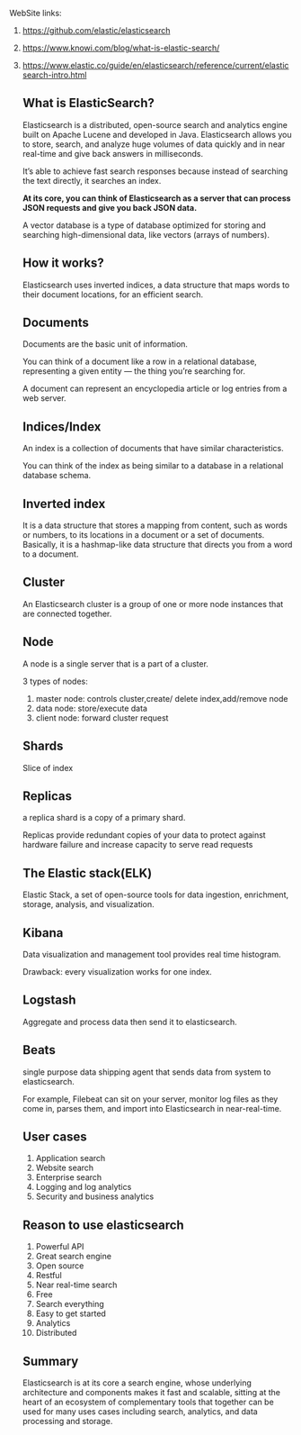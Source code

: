 WebSite links:

1. https://github.com/elastic/elasticsearch
2. https://www.knowi.com/blog/what-is-elastic-search/
3. https://www.elastic.co/guide/en/elasticsearch/reference/current/elasticsearch-intro.html
    
    ## What is ElasticSearch?
    
    Elasticsearch is a distributed, open-source search and analytics engine built on Apache Lucene and developed in Java. 
    Elasticsearch allows you to store, search, and analyze huge volumes of data quickly and in near real-time and give back answers in milliseconds. 
    
    It’s able to achieve fast search responses because instead of searching the text directly, it searches an index.
    
    **At its core, you can think of Elasticsearch as a server that can process JSON requests and give you back JSON data.** 
    
    A vector database is a type of database optimized for storing and searching high-dimensional data, like vectors (arrays of numbers).
    
    ## How it works?
    
    Elasticsearch uses inverted indices, a data structure that maps words to their document locations, for an efficient search.
    
    ## Documents
    
    Documents are the basic unit of information.
    
    You can think of a document like a row in a relational database, representing a given entity — the thing you’re searching for. 
    
    A document can represent an encyclopedia article or log entries from a web server.   
    
    ## Indices/Index
    
    An index is a collection of documents that have similar characteristics.
    
    You can think of the index as being similar to a database in a relational database schema.
    
    ## Inverted index
    
    It is a data structure that stores a mapping from content, such as words or numbers, to its locations in a document or a set of documents. Basically, it is a hashmap-like data structure that directs you from a word to a document.
    
    ## Cluster
    
    An Elasticsearch cluster is a group of one or more node instances that are connected together.
    
    ## Node
    
    A node is a single server that is a part of a cluster. 
    
    3 types of nodes:
    
    1. master node: controls cluster,create/ delete index,add/remove node
    2. data node: store/execute data
    3. client node: forward cluster request
    
    ## Shards
    
    Slice of index
    
    ## Replicas
    
    a replica shard is a copy of a primary shard.
    
    Replicas provide redundant copies of your data to protect against hardware failure and increase capacity to serve read requests
    
    ## The Elastic stack(ELK)
    
    Elastic Stack, a set of open-source tools for data ingestion, enrichment, storage, analysis, and visualization.
    
    ## Kibana
    
    Data visualization and management tool provides real time histogram.
    
    Drawback: every visualization works for one index.
    
    ## Logstash
    
    Aggregate and process data then send it to elasticsearch.
    
    ## Beats
    
    single purpose data shipping agent that sends data from system to elasticsearch.
    
    For example, Filebeat can sit on your server, monitor log files as they come in, parses them, and import into Elasticsearch in near-real-time.
    
    ## User cases
    
    1. Application search
    2. Website search
    3. Enterprise search
    4. Logging and log analytics
    5. Security and business analytics
    
    ## Reason to use elasticsearch
    
    1. Powerful API
    2. Great search engine
    3. Open source
    4. Restful
    5. Near real-time search
    6. Free
    7. Search everything
    8. Easy to get started
    9. Analytics
    10. Distributed
    
    ## Summary
    
    Elasticsearch is at its core a search engine, whose underlying architecture and components makes it fast and scalable, sitting at the heart of an ecosystem of complementary tools that together can be used for many uses cases including search, analytics, and data processing and storage.